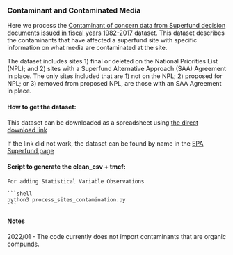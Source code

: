 ### Contaminant and Contaminated Media
Here we process the [Contaminant of concern data from Superfund decision documents issued in fiscal years 1982-2017](https://semspub.epa.gov/src/document/HQ/401062) dataset. This dataset describes the contaminants that have affected a superfund site with specific information on what media are contaminated at the site.

The dataset includes sites 1) final or deleted on the National Priorities List (NPL); and 2) sites with a Superfund Alternative Approach (SAA) Agreement in place. The only sites included that are 1) not on the NPL; 2) proposed for NPL; or 3) removed from proposed NPL, are those with an SAA Agreement in place.

#### How to get the dataset:
This dataset can be downloaded as a spreadsheet using [the direct download link](https://semspub.epa.gov/src/document/HQ/401062)

If the link did not work, the dataset can be found by name in the [EPA Superfund page](https://www.epa.gov/superfund/superfund-data-and-reports)

#### Script to generate the clean_csv + tmcf:
    For adding Statistical Variable Observations
    
    ```shell
    python3 process_sites_contamination.py
    ```
#### Notes
2022/01 - The code currently does not import contaminants that are organic compunds.